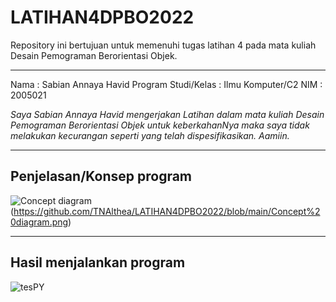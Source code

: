 # LATIHAN4DPBO2022
Repository ini bertujuan untuk memenuhi tugas latihan 4 pada mata kuliah Desain Pemograman Berorientasi Objek. 

------------------

Nama : Sabian Annaya Havid
Program Studi/Kelas : Ilmu Komputer/C2
NIM : 2005021

*Saya Sabian Annaya Havid mengerjakan Latihan dalam mata kuliah Desain Pemograman Berorientasi Objek untuk keberkahanNya maka saya tidak melakukan kecurangan seperti yang telah dispesifikasikan. Aamiin.*


------------------
## Penjelasan/Konsep program
![Concept diagram](https://user-images.githubusercontent.com/99664611/156929719-437911c6-62fc-4af9-bacb-80018c1f0f06.png) (https://github.com/TNAlthea/LATIHAN4DPBO2022/blob/main/Concept%20diagram.png)


------------------
## Hasil menjalankan program
![tesPY](https://user-images.githubusercontent.com/99664611/156929280-971e25f7-20d5-410b-be6d-eedf56b4daf4.png)

